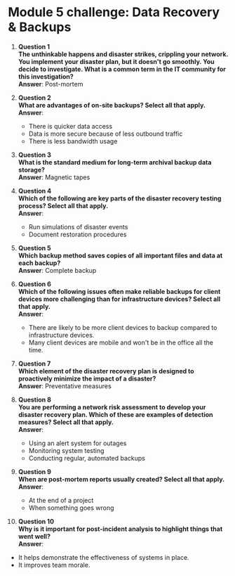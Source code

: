 # Module 5 challenge: Data Recovery & Backups
1. **Question 1**  
   **The unthinkable happens and disaster strikes, crippling your network. You implement your disaster plan, but it doesn't go smoothly. You decide to investigate. What is a common term in the IT community for this investigation?**  
   **Answer**: Post-mortem

2. **Question 2**  
   **What are advantages of on-site backups? Select all that apply.**  
   **Answer**:  
   - There is quicker data access  
   - Data is more secure because of less outbound traffic  
   - There is less bandwidth usage

3. **Question 3**  
   **What is the standard medium for long-term archival backup data storage?**  
   **Answer**: Magnetic tapes

4. **Question 4**  
   **Which of the following are key parts of the disaster recovery testing process? Select all that apply.**  
   **Answer**:  
   - Run simulations of disaster events  
   - Document restoration procedures

5. **Question 5**  
   **Which backup method saves copies of all important files and data at each backup?**  
   **Answer**: Complete backup

6. **Question 6**  
   **Which of the following issues often make reliable backups for client devices more challenging than for infrastructure devices? Select all that apply.**  
   **Answer**:  
   - There are likely to be more client devices to backup compared to infrastructure devices.  
   - Many client devices are mobile and won't be in the office all the time.

7. **Question 7**  
   **Which element of the disaster recovery plan is designed to proactively minimize the impact of a disaster?**  
   **Answer**: Preventative measures

8. **Question 8**  
   **You are performing a network risk assessment to develop your disaster recovery plan. Which of these are examples of detection measures? Select all that apply.**  
   **Answer**:  
   - Using an alert system for outages  
   - Monitoring system testing  
   - Conducting regular, automated backups

9. **Question 9**  
   **When are post-mortem reports usually created? Select all that apply.**  
   **Answer**:  
   - At the end of a project  
   - When something goes wrong

10. **Question 10**  
   **Why is it important for post-incident analysis to highlight things that went well?**  
   **Answer**:  
   - It helps demonstrate the effectiveness of systems in place.  
   - It improves team morale.
